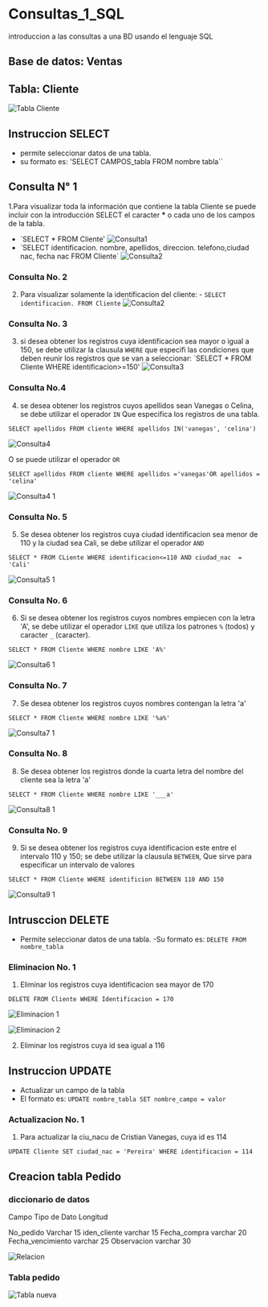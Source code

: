 # Consultas_1_SQL
introduccion a las consultas a una BD usando el lenguaje SQL

## Base de datos: Ventas
## Tabla: Cliente

![Tabla Cliente](Consultas_Clientes.png 'Tabla Cliente')

## Instruccion SELECT
- permite seleccionar datos de una tabla.
- su formato es: 'SELECT CAMPOS_tabla FROM nombre tabla``

## Consulta N°  1
1.Para visualizar toda la información que contiene la tabla Cliente se puede incluir con la introducción SELECT el caracter **\*** o cada uno de los campos de la tabla.

- `SELECT * FROM Cliente'
![Consulta1](Consulta1.png " Consulta 1 - 1")
- `SELECT identificacion. nombre, apellidos, direccion. telefono,ciudad nac, fecha nac FROM Cliente´
![Consulta2](Consulta2.png " Consulta 1 - 2")

### Consulta No. 2

2. Para visualizar solamente la identificacion del cliente: - `SELECT identificacion. FROM Cliente`
![Consulta2](ConsultaNumber2.png " consulta 2")

### Consulta No. 3

3. si desea obtener los registros cuya identificacion sea mayor o igual a 150, se debe utilizar la clausula `WHERE` que especifi las condiciones que deben reunir los registros que se van a seleccionar: `SELECT * FROM Cliente WHERE identificacion>=150'
![Consulta3](Consulta3.png " consulta 3")

### Consulta No.4

4. se desea obtener los registros cuyos apellidos sean Vanegas o Celina, se debe utilizar el operador `IN` Que especifica los registros de una tabla. 

`SELECT apellidos FROM cliente WHERE apellidos IN('vanegas', 'celina')`

![Consulta4](Consulta4.png " consulta 4")

O se puede utilizar el operador `OR`

`SELECT apellidos FROM cliente WHERE apellidos ='vanegas'OR apellidos = 'celina'`

![Consulta4 1](Consulta4_1.png " consulta 4 1")

### Consulta No. 5

5. Se desea obtener los registros cuya ciudad identificacion sea menor de 110 y la ciudad sea Cali, se debe utilizar el operador `AND`


`SELECT * FROM CLiente WHERE identificacion<=110 AND ciudad_nac  = 'Cali'`

![Consulta5 1](Consulta5.png " consulta 5 1")

### Consulta No. 6

6. Si se desea obtener los registros cuyos nombres empiecen con la letra 'A', se debe utilizar el operador `LIKE` que utiliza los patrones `%` (todos) y caracter `_` (caracter).

`SELECT * FROM Cliente WHERE nombre LIKE 'A%'`

![Consulta6 1](Consulta6.png " consulta 6 1")


### Consulta No. 7

7. Se desea obtener los registros cuyos nombres contengan la letra 'a'

`SELECT * FROM Cliente WHERE nombre LIKE '%a%'`

![Consulta7 1](Consulta7.png " consulta 7 1")

### Consulta No. 8

8. Se desea obtener los registros donde la cuarta letra del nombre del cliente sea la letra 'a'

`SELECT * FROM Cliente WHERE nombre LIKE '___a'`

![Consulta8 1](Consulta8.png " consulta 8 1")

### Consulta No. 9

9. Si se desea obtener los registros cuya identificacion este entre el intervalo 110 y 150; se debe utilizar la clausula `BETWEEN`, Que sirve para especificar un intervalo de valores

`SELECT * FROM Cliente WHERE identificion BETWEEN 110 AND 150`

![Consulta9 1](Consulta9.png " consulta 9 1")

## Intrusccion DELETE
- Permite seleccionar datos de una tabla.
-Su formato es: `DELETE FROM nombre_tabla`

### Eliminacion No. 1

1. Eliminar los registros cuya identificacion sea mayor de 170

`DELETE FROM Cliente WHERE Identificacion = 170`

![Eliminacion 1](Eliminacion1.png "Eliminacion 1")

![Eliminacion 2](Eliminacion2.png "Eliminacion 2")

2. Eliminar los registros cuya id sea igual a 116

## Instruccion UPDATE
- Actualizar un campo de la tabla
- El formato es: `UPDATE nombre_tabla SET nombre_campo = valor`

### Actualizacion No. 1

1. Para actualizar la ciu_nacu de Cristian Vanegas, cuya id es 114

`UPDATE Cliente SET ciudad_nac = 'Pereira' WHERE identificacion = 114`

## Creacion tabla Pedido
### diccionario de datos
Campo  Tipo de Dato  Longitud

No_pedido Varchar 15
iden_cliente varchar 15
Fecha_compra varchar 20
Fecha_vencimiento varchar 25
Observacion varchar 30

![Relacion](Relacion.png "Relacion")

### Tabla pedido

![Tabla nueva](Tablapedido.png "New table")